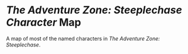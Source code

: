 # _The Adventure Zone: Steeplechase Character_ Map

A map of most of the named characters in _The Adventure Zone: Steeplechase_.
